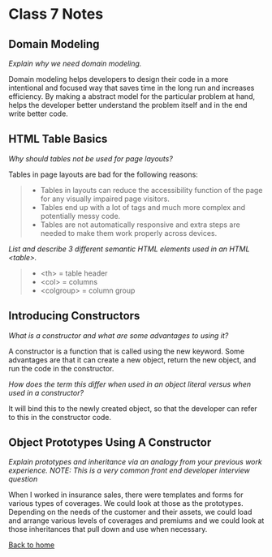 # Class 7 Notes

## Domain Modeling
*Explain why we need domain modeling.*

Domain modeling helps developers to design their code in a more intentional and focused way that saves time in the long run and increases efficiency.  By making a abstract model for the particular problem at hand, helps the developer better understand the problem itself and in the end write better code.

## HTML Table Basics
*Why should tables not be used for page layouts?*

Tables in page layouts are bad for the following reasons:
  >+ Tables in layouts can reduce the accessibility function of the page for any visually impaired page visitors.
  >+ Tables end up with a lot of tags and much more complex and potentially messy code.
  >+ Tables are not automatically responsive and extra steps are needed to make them work properly across devices.

*List and describe 3 different semantic HTML elements used in an HTML \<table>.*
  
  >+ \<th> = table header
  >+ \<col> = columns
  >+ \<colgroup> = column group

## Introducing Constructors
  
*What is a constructor and what are some advantages to using it?*
  
A constructor is a function that is called using the new keyword.  Some advantages are that it can create a new object, return the new object, and run the code in the constructor.
  
*How does the term this differ when used in an object literal versus when used in a constructor?*
  
It will bind this to the newly created object, so that the developer can refer to this in the constructor code.
  
## Object Prototypes Using A Constructor
  
*Explain prototypes and inheritance via an analogy from your previous work experience.
NOTE: This is a very common front end developer interview question*
  
When I worked in insurance sales, there were templates and forms for various types of coverages.  We could look at those as the prototypes.  Depending on the needs of the customer and their assets, we could load and arrange various levels of coverages and premiums and we could look at those inheritances that pull down and use when necessary.


[Back to home](../README.md)
